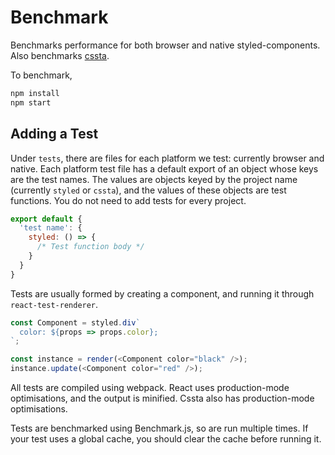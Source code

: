 # Benchmark

Benchmarks performance for both browser and native styled-components. Also benchmarks [cssta](https://github.com/jacobp100/cssta).

To benchmark,

```bash
npm install
npm start
```

## Adding a Test

Under `tests`, there are files for each platform we test: currently browser and native. Each platform test file has a default export of an object whose keys are the test names. The values are objects keyed by the project name (currently `styled` or `cssta`), and the values of these objects are test functions. You do not need to add tests for every project.

```js
export default {
  'test name': {
    styled: () => {
      /* Test function body */
    }
  }
}
```

Tests are usually formed by creating a component, and running it through `react-test-renderer`.

```js
const Component = styled.div`
  color: ${props => props.color};
`;

const instance = render(<Component color="black" />);
instance.update(<Component color="red" />);
```

All tests are compiled using webpack. React uses production-mode optimisations, and the output is minified. Cssta also has production-mode optimisations.

Tests are benchmarked using Benchmark.js, so are run multiple times. If your test uses a global cache, you should clear the cache before running it.
